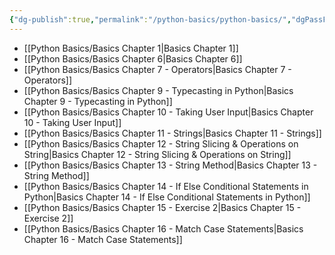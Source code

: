 ```yaml
---
{"dg-publish":true,"permalink":"/python-basics/python-basics/","dgPassFrontmatter":true,"noteIcon":"1","created":"2023-12-10T08:54:08.076+05:30","updated":"2023-12-16T11:41:25.293+05:30"}
---
```



- [[Python Basics/Basics Chapter 1\|Basics Chapter 1]]
- [[Python Basics/Basics Chapter 6\|Basics Chapter 6]]
- [[Python Basics/Basics Chapter 7 - Operators\|Basics Chapter 7 - Operators]]
- [[Python Basics/Basics Chapter 9 - Typecasting in Python\|Basics Chapter 9 - Typecasting in Python]]
- [[Python Basics/Basics Chapter 10 - Taking User Input\|Basics Chapter 10 - Taking User Input]]
- [[Python Basics/Basics Chapter 11 - Strings\|Basics Chapter 11 - Strings]]
- [[Python Basics/Basics Chapter 12 - String Slicing & Operations on String\|Basics Chapter 12 - String Slicing & Operations on String]]
- [[Python Basics/Basics Chapter 13 - String Method\|Basics Chapter 13 - String Method]]
- [[Python Basics/Basics Chapter 14 - If Else Conditional Statements in Python\|Basics Chapter 14 - If Else Conditional Statements in Python]]
- [[Python Basics/Basics Chapter 15 - Exercise 2\|Basics Chapter 15 - Exercise 2]]
- [[Python Basics/Basics Chapter 16 - Match Case Statements\|Basics Chapter 16 - Match Case Statements]]



